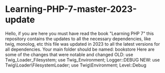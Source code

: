 ﻿# Learning-PHP-7-master-2023-update
 Hello, if you are here you must have read the book "Learning PHP 7"
 this repository contains the updates to all the necessary dependencies, like twig, monolog, etc
 this file was updated in 2023 to all the latest versions for all dependencies.
 Your main folder should be named: bookstore
 Here are some of the changes that were notable and changed
 OLD:  use Twig_Loader_Filesystem;  use Twig_Environment;  Logger::DEBUG 
 NEW: use Twig\Loader\FilesystemLoader; use Twig\Environment; Level::Debug
